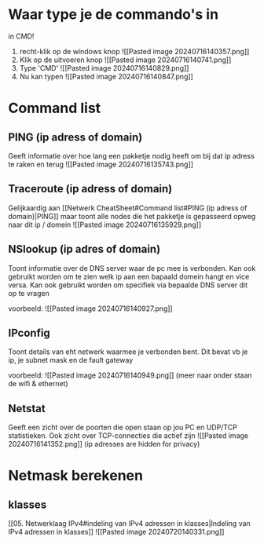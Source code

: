 # Waar type je de commando's in
in CMD!
1. recht-klik  op de windows knop
![[Pasted image 20240716140357.png]]
2.  Klik op de uitvoeren knop
![[Pasted image 20240716140741.png]]
3. Type 'CMD'
![[Pasted image 20240716140829.png]]
4. Nu kan typen
![[Pasted image 20240716140847.png]]

# Command list
## PING (ip adress of domain)
Geeft informatie over hoe lang een pakketje nodig heeft om bij dat ip adress te raken en terug
![[Pasted image 20240716135743.png]]

## Traceroute (ip adress of domain)
Gelijkaardig aan [[Netwerk CheatSheet#Command list#PING (ip adress of domain)|PING]] maar toont alle nodes die het pakketje is gepasseerd opweg naar dit ip / domein
![[Pasted image 20240716135929.png]]

## NSlookup (ip adres of domain)
Toont informatie over de DNS server waar de pc mee is verbonden. Kan ook gebruikt worden om te zien welk ip aan een bapaald domein hangt en vice versa. Kan ook gebruikt worden om specifiek via bepaalde DNS server dit op te vragen

voorbeeld:
![[Pasted image 20240716140927.png]]
## IPconfig
Toont details van eht netwerk waarmee je verbonden bent. Dit bevat vb je ip, je subnet mask en de fault gateway

voorbeeld:
![[Pasted image 20240716140949.png]]
(meer naar onder staan de wifi & ethernet)
## Netstat
Geeft een zicht over de poorten die open staan op jou PC en UDP/TCP statistieken. Ook zicht over TCP-connecties die actief zijn
![[Pasted image 20240716141352.png]]
(ip adresses are hidden for privacy)

# Netmask berekenen
## klasses
[[05. Netwerklaag IPv4#indeling van IPv4 adressen in klasses|Indeling van IPv4 adressen in klasses]]
![[Pasted image 20240720140331.png]]